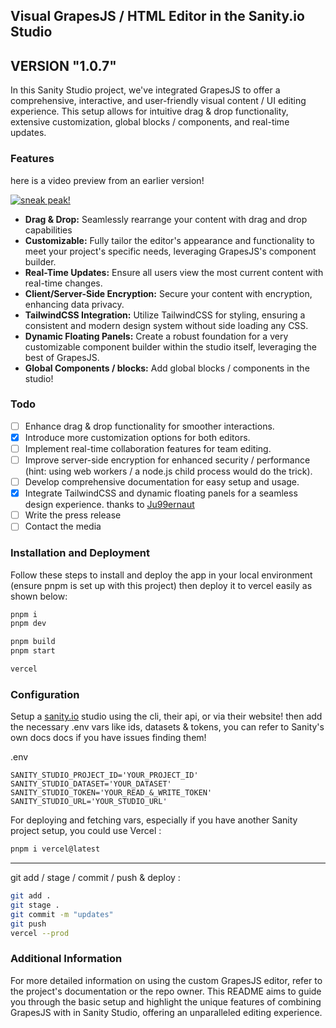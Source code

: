 ## Visual GrapesJS / HTML Editor in the Sanity.io Studio

## VERSION "1.0.7"

In this Sanity Studio project, we've integrated GrapesJS to offer a comprehensive, interactive, and user-friendly visual content / UI editing experience. This setup allows for intuitive drag & drop functionality, extensive customization, global blocks / components, and real-time updates.

### Features

here is a video preview from an earlier version!

[![sneak peak!](https://i.stack.imgur.com/Vp2cE.png)](https://stream.mux.com/9hmKmFpvacIOZB3gtzUDWBocTcoOYUWf91sA7UFHyh00.m3u8?redundant_streams=true)

- **Drag & Drop:** Seamlessly rearrange your content with drag and drop capabilities
- **Customizable:** Fully tailor the editor's appearance and functionality to meet your project's specific needs, leveraging GrapesJS's component builder.
- **Real-Time Updates:** Ensure all users view the most current content with real-time changes.
- **Client/Server-Side Encryption:** Secure your content with encryption, enhancing data privacy.
- **TailwindCSS Integration:** Utilize TailwindCSS for styling, ensuring a consistent and modern design system without side loading any CSS.
- **Dynamic Floating Panels:** Create a robust foundation for a very customizable component builder within the studio itself, leveraging the best of GrapesJS.
- **Global Components / blocks:** Add global blocks / components in the studio!

### Todo

- [ ] Enhance drag & drop functionality for smoother interactions.
- [x] Introduce more customization options for both editors.
- [ ] Implement real-time collaboration features for team editing.
- [ ] Improve server-side encryption for enhanced security / performance (hint: using web workers / a node.js child process would do the trick).
- [ ] Develop comprehensive documentation for easy setup and usage.
- [x] Integrate TailwindCSS and dynamic floating panels for a seamless design experience. thanks to [Ju99ernaut](https://github.com/Ju99ernaut/grapesjs-tailwind)
- [ ] Write the press release
- [ ] Contact the media

### Installation and Deployment

Follow these steps to install and deploy the app in your local environment (ensure pnpm is set up with this project) then deploy it to vercel easily as shown below:

```zsh
pnpm i
pnpm dev

pnpm build
pnpm start

vercel
```

### Configuration

Setup a [sanity.io](https://sanity.io) studio using the cli, their api, or via their website! then add the necessary .env vars like ids, datasets & tokens, you can refer to Sanity's own docs docs if you have issues finding them!

.env

```
SANITY_STUDIO_PROJECT_ID='YOUR_PROJECT_ID'
SANITY_STUDIO_DATASET='YOUR_DATASET'
SANITY_STUDIO_TOKEN='YOUR_READ_&_WRITE_TOKEN'
SANITY_STUDIO_URL='YOUR_STUDIO_URL'
```

For deploying and fetching vars, especially if you have another Sanity project setup, you could use Vercel :

```zsh
pnpm i vercel@latest
```

---

git add / stage / commit / push & deploy :

```zsh
git add .
git stage .
git commit -m "updates"
git push
vercel --prod
```

### Additional Information

For more detailed information on using the custom GrapesJS editor, refer to the project's documentation or the repo owner. This README aims to guide you through the basic setup and highlight the unique features of combining GrapesJS with in Sanity Studio, offering an unparalleled editing experience.
